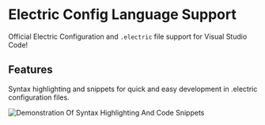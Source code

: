 # Electric Config Language Support

Official Electric Configuration and `.electric` file support for Visual Studio Code!

## Features

Syntax highlighting and snippets for quick and easy development in .electric configuration files.

![Demonstration Of Syntax Highlighting And Code Snippets](https://github.com/electric-package-manager/electric/blob/master/assets/config-extension.gif?raw=true)

